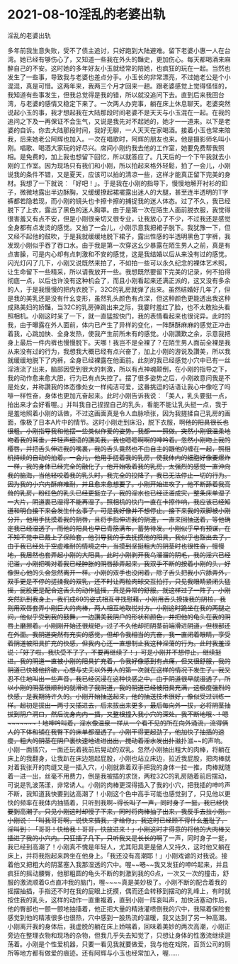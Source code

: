 # 2021-08-10淫乱的老婆出轨



淫乱的老婆出轨




多年前我生意失败，受不了债主追讨，只好跑到大陆避难。留下老婆小惠一人在台湾。她已经有够伤心了，又知道一些我在外头的豔史，更加伤心。每天都喝酒来麻醉自己的不安。这时她的多年好友小玉就经常的陪她，也疯狂的玩在一起。当然也发生了一些事，导致我与老婆也差点分手。小玉长的非常漂亮，不过她老公是个小混混，真是可惜。这两年来，我两三个月才回来一趟。跟老婆感觉上觉得怪怪的，我知道有些事发生，但我总觉得是我的错，所以就没追问下去。直到后来我回台湾，与老婆的感情又稳定下来了。一次两人办完事，躺在床上休息聊天。老婆突然说起小玉的事，我才想起我在大陆那段时间老婆不是天天与小玉混在一起。在我的追问之下及一再保证不会生气，又说是我先对不起她的，她才一一道来。以下是老婆的自诉。你去大陆那段时间，我好无聊，一人天天在家喝酒。接着小玉也常来陪我，后来她老公阿辉也加入。一次在唱歌时，阿辉的朋友也来。他是摄影师名叫小刚。唱歌、喝酒大家玩的好尽兴。席间小刚约我去他的工作室，她要免费帮我照相。是免费的，加上我也想留下回忆，所以就答应了。几天后的一个下午我就去小刚的工作室。因为现场只有我们和小刚，所以拍起来格外轻鬆，拍了一会儿，小刚说我的条件不错，又是夏天，应该可以拍的清凉一些，这样才能真正留下完美的身材。我想了一下就说︰「好吧！」。于是我在小刚的指导下，慢慢地解开衬衫的釦子，微微地露出半边酥胸，又缓缓撩起裙襬露出迷人的大腿，甚至连半透明的T字裤都若隐若现，而小刚的镜头也卡擦卡擦的捕捉我的迷人体态。过了不久，我已经脱下了上衣，露出了黑色的迷人胸罩。由于是第一次在陌生人面前脱衣服，我觉得很害羞又有点不安，但是小刚很亲切又很专业，让我放心了不少，不过我还是感觉全身都有点发烫的感觉。又拍了一会儿，小刚示意我把裙子脱下。我犹豫一下，但又经不起他的鼓吹，于是我就缓缓地脱下裙子，露出性感的半透明黑色丁字裤，我发现小刚似乎吞了吞口水。由于我是第一次穿这幺少暴露在陌生男人之前，真是有点害臊，可是内心却有点刺激和不安的感觉，这是我结婚以后从来没有过的感觉。闪光灯闪了几下，小刚又说既然来拍了，不如拍一些可以永久纪念的裸体艺术照，让生命留下一些精采，所以请我放开一些。我想既然要留下完美的记录，何不拍得彻底一点，以后也许没有这种机会了，而且小刚看起来还满正派的，这又没有多余的人，于是我慢慢的把内衣脱下，32C的乳房就弹了出来。虽然结婚好几年了，但是我的美乳还是没有什幺变形，虽然乳头颜色有点深，但这种颜色更能透出我这种成熟美妇的娇豔，当32C的乳房弹跳出来之际，我霎时羞红了脸，也不太敢抬头看照相机。小刚这时呆了一下，就一直猛按快门，我的表情看起来也很诧异。此时的我，由于曝露在外人面前，体内已产生了异样的变化，一阵酥酥麻麻的感觉正冲击着我，心跳加快、全身发热，使我产生前所未有的感觉。小刚讚歎之余，示意我把身上最后一件内裤也慢慢脱下。天哪！我岂不是全裸了？在陌生男人面前全裸是我从来没有过的行为，我想我大概已经有点兴奋了，加上小刚的游说及讚美，所以我就缓缓地脱下了内裤，全身已经裸露在他面前。此刻的我已经感觉小穴中已有一丝淫液流了出来，脑部因受到很大的刺激，所以有点神魂颠倒，在小刚的指导之下，我的动作愈来愈大胆，行为已有点失控了。摆了很多姿势之后，小刚故意问我是不是处女，并称讚我的体态像处女一样纯洁可爱，这番挑逗的话语让我心中像吃了吗啡一样性奋，身体也更加亢奋起来。此时小刚告诉我说︰「美人，乳头要挺一点，拍出来才会好看喔。」并叫我自己捏捏自己的乳头，看能不能让乳头挺一点，我于是羞地照着小刚的话做，不过这画面真是令人血脉喷张，因为我搓揉自己乳房的画面，像极了日本A片中的情节。这时小刚走到床沿，脱下衣服，啊~~他的阳具很长也很粗。小刚指导我和他摆一些类似作爱的姿势。我都一一照做。突然小刚很温柔地吻着我的耳垂，并轻声细语的讚美我，我也嗯嗯啊啊的呻吟着。忽然小刚吻上我的樱唇，并把舌头伸进我的嘴裏，我的舌头竟然也不由自主的跟他的缠在一起，照相机持续的自动的拍着。一会儿，他用手搓着我的乳房，使我体内的细胞好像要爆炸一样，我的身体已经完全的融化了，他开始吸着我的乳房，太强烈的感觉一直沖向我的脑海，当他轻咬着我的乳头时，我完全的投降了，我已无法停止一切的行为。因为我的小穴内酥麻难耐，并且愈来愈想要了。小刚开始进攻了，他不断舔着我高耸的乳房，粉红色的乳头已经更挺立了，我的淫水也已经泛滥成灾，整条床单湿了一大片，阴道裏已湿得不能再湿了。照相机的快门一直在卡擦作响，我应该已经知道和明白接下来会发生什幺事了，可是我好像并不想停止。接下来我的双脚被小刚分开，他用手抚摸着我的阴唇，且将手指伸进我的阴道，一直来回抽送着，等他确定我已经湿透了，而他的阳具也早已青筋满布，蓄势待发。小刚似乎早有预谋，在不知不觉中已戴上了保险套，他引导我的手去抚摸他的阳具，我似乎也豁出去了，由于我已经处于空虚难耐的情境之中，当摸到坚挺粗大的阴茎时也很性奋，慢慢地，我居然也套弄起小刚的大阳具。此时小刚剥开我乌溜溜的阴毛，我的淫穴已经氾滥，小刚把嘴对着我已经肿胀的阴唇舔弄起来，我双手不断的按着小刚的头，好像担心他的头会忽然离开一样。小刚的双手也没闲着，除了舌头把我小穴舔弄外，双手更是不停的搓揉我的双乳，还不时让两粒肉球交互拍打，只见我眼睛紧闭头猛摇，屁股更是配合这舌头的动作猛摇，真是异常的舒服。就这样过了一阵子，小刚突然趴到我身上，我们成69的姿式相互寻找慰藉，小刚用舌头撩拨我的阴核，我则用双唇套弄小刚巨大的肉棒，两人相互地取悦对方。小刚这时跪坐在我的两腿之间，他似乎受到我的鼓舞，一边讚美我阴户的形状和颜色，并把他的龟头在我的阴唇上磨擦着。小刚刚开始还很规矩，过了不久他却把阴茎前端滑进阴道，但根部还在外面。我阴道突然有充实的感觉，但却令我相当的亢奋，我一直闭着眼睛，享受着阴道被阳具扩充的快感，但我内心还一直想制止我这种淫蕩的行为。此时我羞涩说：「好了啦，我快受不了了，不要再继续了！」可是小刚并不想停止，继续挺进。我的阴道一直被小刚的阳具扩充着，令我好像感到有点痛，但又很舒服，我的阴道已快被他挤破，心想与丈夫以外男人的第一次就在这样的情况下发生了。我又忍不住地叫出一些声音，我已经沉浸在这种快感之中。由于阴道很早就湿透了，所以小刚的阴茎很顺利的就滑进了我阴道，我的阴道已经被阳具充满，这极度强烈的快感，是我期待许久的。小刚开始抽送起来，他的抽送技术很好，像似受过训练一样。起初是拔出一两寸又插进去，后来拔出来更多，最后每向外一拔，必将阴茎抽拔到阴户洞口，然后沈身向内一插，又整根撞入我小穴的深处。我不断地哦~~~~~！嗯~~~~~~~！地呻吟叫着，淫水像温泉一样从一个看不见的所在向外涌流，流得俩人的下体和铺在我臀下的床单都湿透了。小刚干得更起劲了，他加快了抽插的速度，粗大的阴茎在阴户裏快速地进进出出，搅动着淫水发出扑滋~~扑滋~~的声响。小刚一面插穴，一面还玩着我前后晃动的双乳。忽然小刚抽出粗大的肉棒，将躺在床上的我翻身，让我趴在床边翘起屁股，小刚也站立床边，拉近我屁股，把肉棒就对着我张开的肉缝又是一插入穴，小刚就靠着双手把我的身体一拉一推，肉棒就随着一进一出，丝毫不用费力，倒是我被插的求饶，两粒32C的乳房随着前后摆动，可说是乳波荡漾，非常诱人。小刚的肉棒更深得插入了我的小穴，把我插的呻吟声不断，我知道我快要到达高潮了！小刚这个色中高手可能也感觉到了，只见他以更快的频率在我体内抽插着，只听到我啊~~~~~~~得长叫了一声，同时身子一挺，我已经快要到高潮了。只见小刚这时却慢了下来，同时将肉棒抽了出来，我反手去拉小刚。小刚说︰「叫我哥哥啊，说快来插我，才给你」。我这时已经顾不得什幺羞耻了，淫叫到︰「哥哥！快给我！哥哥，快放进来！」小刚这时才得意的将他的大肉棒又插进了我的小穴内。只狂插了几下，只听我又是长长的啊~~~~~~了一声，同时身子一挺，我已经到高潮了！小刚真不愧是年轻人，尤其阳具更是傲人又持久，这时他又躺在床上，并将我抱起来跨坐在他身上。「我还没有高潮耶！」小刚戏谑的对我说。接着他又把粗大的阴茎塞入我那湿透的穴中。喔~~~~嗯~~~~我又发狂的呻吟起来，并且疯狂的摇动腰臀，他那粗圆的龟头不断的刺激到我的G点，一次又一次的撞击，舒服的激流顺着G点直冲我的脑门，喔~~~~真是美妙极了。小刚不断的配合着我的摇摆抽插，手指还不时在我的屁眼上抚摸，偶而还会转移到摆动的乳峰上，有时就按住我的乳头，这样的动作一直重複着，直到小刚一阵哀叫声，加快活塞动作后，他的臀部也一颤一颤地抽搐着，他正把大量的精液灌喷倒我的穴中，我隔着保险套感觉到他的精液很多也很热，穴中感到一股热流的温暖，我又达到了另一种高潮。小刚离开我的身体后，我虚脱的躺在床上娇喘着，回味着美妙的两次高潮，小刚正旁边在整理衣物和现场的杂物，但我几乎失去知觉了，只想让身体的性激流继续迴荡着。小刚是个性爱机器，只要一看见我就要做爱，我与他在戏院，百货公司的厕所等地方都有做爱的痕迹。还有阿辉与小玉也经常加入，喔……


